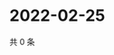 # 2022-02-25

共 0 条

<!-- BEGIN WEIBO -->
<!-- 最后更新时间 Fri Feb 25 2022 05:13:14 GMT+0800 (China Standard Time) -->

<!-- END WEIBO -->

